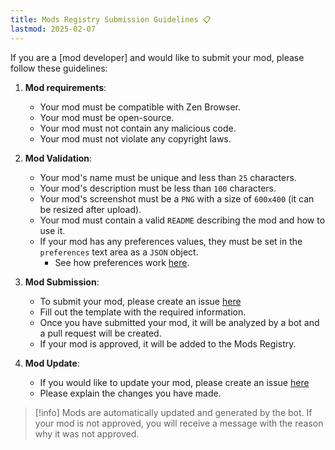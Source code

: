 ```yaml
---
title: Mods Registry Submission Guidelines 📋
lastmod: 2025-02-07
---
```


If you are a [mod developer] and would like to submit your mod, please follow these guidelines:

1. **Mod requirements**:

   - Your mod must be compatible with Zen Browser.
   - Your mod must be open-source.
   - Your mod must not contain any malicious code.
   - Your mod must not violate any copyright laws.

2. **Mod Validation**:

   - Your mod's name must be unique and less than `25` characters.
   - Your mod's description must be less than `100` characters.
   - Your mod's screenshot must be a `PNG` with a size of `600x400` (it can be resized after upload).
   - Your mod must contain a valid `README` describing the mod and how to use it.
   - If your mod has any preferences values, they must be set in the `preferences` text area as a `JSON` object.
     - See how preferences work [here](themes-store/themes-marketplace-preferences.md).

3. **Mod Submission**:

   - To submit your mod, please create an issue [here](https://github.com/zen-browser/theme-store/issues/new?assignees=&labels=new-theme&projects=&template=create-theme.yml&title=%5Bcreate-theme%5D%3A+)
   - Fill out the template with the required information.
   - Once you have submitted your mod, it will be analyzed by a bot and a pull request will be created.
   - If your mod is approved, it will be added to the Mods Registry.

4. **Mod Update**:
   - If you would like to update your mod, please create an issue [here](https://github.com/zen-browser/theme-store/issues/new)
   - Please explain the changes you have made.

> [!info]
> Mods are automatically updated and generated by the bot. If your mod is not approved, you will receive a message with the reason why it was not approved.
